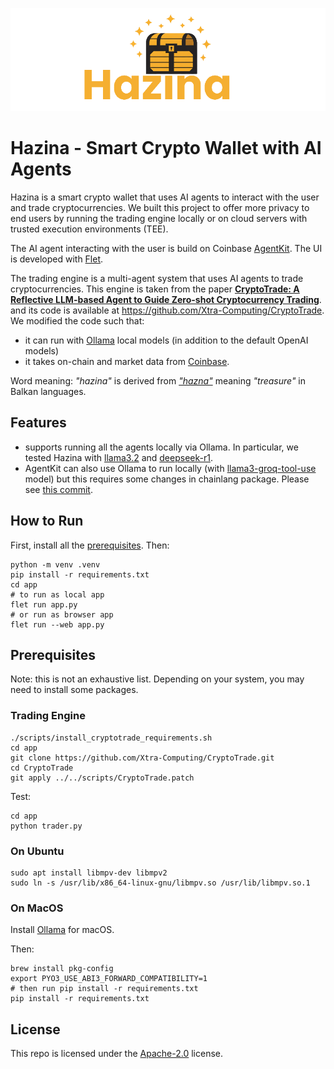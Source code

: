 ![logo](assets/banner.png)

# Hazina - Smart Crypto Wallet with AI Agents

Hazina is a smart crypto wallet that uses AI agents to interact with the user and trade cryptocurrencies. We built this project to offer more privacy to end users by running the trading engine locally or on cloud servers with trusted execution environments (TEE).

The AI agent interacting with the user is build on Coinbase [AgentKit](https://github.com/coinbase/agentkit). The UI is developed with [Flet](https://flet.dev/).

The trading engine is a multi-agent system that uses AI agents to trade cryptocurrencies. This engine is taken from the
paper [**CryptoTrade: A Reflective LLM-based Agent to Guide Zero-shot Cryptocurrency Trading**](https://arxiv.org/abs/2407.09546). and its code is available at https://github.com/Xtra-Computing/CryptoTrade. We modified the code such that:
- it can run with [Ollama](https://ollama.com/) local models (in addition to the default OpenAI models)
- it takes on-chain and market data from [Coinbase](https://docs.cdp.coinbase.com/exchange/docs/welcome).

Word meaning: _"hazina"_ is derived from [_"hazna"_](https://en.wiktionary.org/wiki/hazna) meaning _"treasure"_ in Balkan languages.

## Features
- supports running all the agents locally via Ollama. In particular, we tested Hazina with [llama3.2](https://ollama.com/library/llama3.2) and [deepseek-r1](https://ollama.com/library/deepseek-r1).
- AgentKit can also use Ollama to run locally (with [llama3-groq-tool-use](https://ollama.com/library/llama3-groq-tool-use) model) but this requires some changes in chainlang package. Please see [this commit](https://github.com/dloghin/langchain/commit/52f58d97c3a2824262b497f0517ce112186447e8).


## How to Run

First, install all the [prerequisites](#prerequisites). Then:

```
python -m venv .venv
pip install -r requirements.txt
cd app
# to run as local app
flet run app.py
# or run as browser app
flet run --web app.py
```

## Prerequisites

Note: this is not an exhaustive list. Depending on your system, you may need to install some packages.

### Trading Engine

```
./scripts/install_cryptotrade_requirements.sh
cd app
git clone https://github.com/Xtra-Computing/CryptoTrade.git
cd CryptoTrade
git apply ../../scripts/CryptoTrade.patch
```

Test:
```
cd app
python trader.py
```

### On Ubuntu

```
sudo apt install libmpv-dev libmpv2
sudo ln -s /usr/lib/x86_64-linux-gnu/libmpv.so /usr/lib/libmpv.so.1
```

### On MacOS

Install [Ollama](https://ollama.com/download) for macOS.

Then:
```
brew install pkg-config
export PYO3_USE_ABI3_FORWARD_COMPATIBILITY=1
# then run pip install -r requirements.txt
pip install -r requirements.txt
```

## License

This repo is licensed under the [Apache-2.0](https://www.apache.org/licenses/LICENSE-2.0) license.